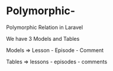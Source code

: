 # Polymorphic-
Polymorphic Relation in Laravel

We have 3 Models and Tables 

Models => Lesson - Episode - Comment

Tables => lessons - episodes - comments

